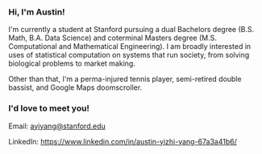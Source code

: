 ### Hi, I'm Austin! 

I'm currently a student at Stanford pursuing a dual Bachelors degree (B.S. Math, B.A. Data Science) and coterminal Masters degree (M.S. Computational and Mathematical Engineering). I am broadly interested in uses of statistical computation on systems that run society, from solving biological problems to market making.

Other than that, I'm a perma-injured tennis player, semi-retired double bassist, and Google Maps doomscroller. 

### I'd love to meet you! 

Email: ayiyang@stanford.edu

LinkedIn: https://www.linkedin.com/in/austin-yizhi-yang-67a3a41b6/

